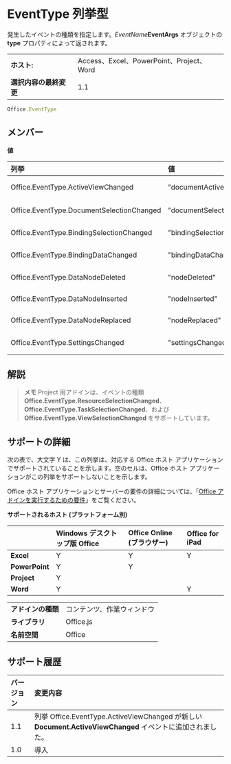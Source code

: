 
# <a name="eventtype-enumeration"></a>EventType 列挙型
発生したイベントの種類を指定します。_EventName_**EventArgs** オブジェクトの**type** プロパティによって返されます。

|||
|:-----|:-----|
|**ホスト:**|Access、Excel、PowerPoint、Project、Word|
|**選択内容の最終変更**|1.1|

```js
Office.EventType
```


## <a name="members"></a>メンバー


**値**


|列挙|値|説明|
|:-----|:-----|:-----|
|Office.EventType.ActiveViewChanged|"documentActiveViewChanged"|[Document.ActiveViewChanged](../../reference/shared/document.activeviewchanged.md) イベントが発生しました。|
|Office.EventType.DocumentSelectionChanged|"documentSelectionChanged"|[Document.SelectionChanged](../../reference/shared/document.selectionchanged.event.md) イベントが発生しました。|
|Office.EventType.BindingSelectionChanged|"bindingSelectionChanged"|[Binding.BindingSelectionChanged](../../reference/shared/binding.bindingselectionchangedevent.md) イベントが発生しました。|
|Office.EventType.BindingDataChanged|"bindingDataChanged"|[Binding.BindingDataChanged](../../reference/shared/binding.bindingdatachangedevent.md) イベントが発生しました。|
|Office.EventType.DataNodeDeleted|"nodeDeleted"|[CustomXmlPart.dataNodeDeleted](../../reference/shared/customxmlpart.datanodedeleted.event.md) イベントが発生しました。|
|Office.EventType.DataNodeInserted|"nodeInserted"|[CustomXmlPart.dataNodeInserted](../../reference/shared/customxmlpart.datanodeinserted.event.md) イベントが発生しました。|
|Office.EventType.DataNodeReplaced|"nodeReplaced"|[CustomXmlPart.dataNodeReplaced](../../reference/shared/customxmlpart.datanodereplaced.event.md) イベントが発生しました。|
|Office.EventType.SettingsChanged|"settingsChanged"|[Settings.settingsChanged](../../reference/shared/settings.settingschangedevent.md) イベントが発生しました。|

## <a name="remarks"></a>解説


 >**メモ**  Project 用アドインは、イベントの種類 **Office.EventType.ResourceSelectionChanged**、**Office.EventType.TaskSelectionChanged**、および **Office.EventType.ViewSelectionChanged** をサポートしています。


## <a name="support-details"></a>サポートの詳細


次の表で、大文字 Y は、この列挙は、対応する Office ホスト アプリケーションでサポートされていることを示します。空のセルは、Office ホスト アプリケーションがこの列挙をサポートしないことを示します。

Office ホスト アプリケーションとサーバーの要件の詳細については、「[Office アドインを実行するための要件](../../docs/overview/requirements-for-running-office-add-ins.md)」をご覧ください。


**サポートされるホスト (プラットフォーム別)**


||**Windows デスクトップ版 Office**|**Office Online (ブラウザー)**|**Office for iPad**|
|:-----|:-----|:-----|:-----|
|**Excel**|Y|Y|Y|
|**PowerPoint**|Y|Y||
|**Project**|Y|||
|**Word**|Y||Y|

|||
|:-----|:-----|
|**アドインの種類**|コンテンツ、作業ウィンドウ|
|**ライブラリ**|Office.js|
|**名前空間**|Office|

## <a name="support-history"></a>サポート履歴



|**バージョン**|**変更内容**|
|:-----|:-----|
|1.1| 列挙 Office.EventType.ActiveViewChanged が新しい **Document.ActiveViewChanged** イベントに追加されました。|
|1.0|導入|
